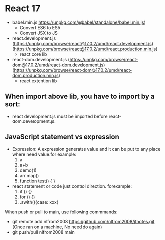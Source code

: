 # React 17
- babel.min.js https://unpkg.com/@babel/standalone/babel.min.js)
  - Convert ES6 to ES5
  - Convert JSX to JS
- react.development.js (https://unpkg.com/browse/react@17.0.2/umd/react.development.js) (https://unpkg.com/browse/react@17.0.2/umd/react.production.min.js)
  - react core lib
- react-dom.development.js (https://unpkg.com/browse/react-dom@17.0.2/umd/react-dom.development.js) (https://unpkg.com/browse/react-dom@17.0.2/umd/react-dom.production.min.js)
  - react extention lib

## When import above lib, you have to import by a sort:
  - react development.js must be imported before react-dom.development.js. 

## JavaScript statement vs expression
  - Expression: A expression generates value and it can be put to any place where need value.for example: 
    1. a
    2. a+b
    3. demo(1)
    4. arr.map()
    5. function test() { }
  - react statement or code just control direction. forexample:
    1. if () {}
    2. for () {} 
    3. .swith(){case: xxx}  

When push or pull to main, use following commmands:
- git remote add nlfrom2008 https://github.com/nlfrom2008/jtnotes.git (Once ran on a machine, No need do again) 
- git push/pull nlfrom2008 main


```
